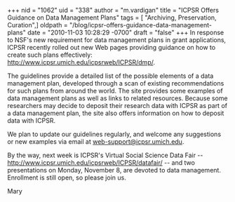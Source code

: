 +++
nid = "1062"
uid = "338"
author = "m.vardigan"
title = "ICPSR Offers Guidance on Data Management Plans"
tags = [ "Archiving, Preservation, Curation",]
oldpath = "/blog/icpsr-offers-guidance-data-management-plans"
date = "2010-11-03 10:28:29 -0700"
draft = "false"
+++
In response to NSF's new requirement for data management plans in grant
applications, ICPSR recently rolled out new Web pages providing guidance
on how to create such plans effectively:
<http://www.icpsr.umich.edu/icpsrweb/ICPSR/dmp/>.

The guidelines provide a detailed list of the possible elements of a
data management plan, developed through a scan of existing
recommendations for such plans from around the world. The site provides
some examples of data management plans as well as links to related
resources. Because some researchers may decide to deposit their research
data with ICPSR as part of a data management plan, the site also offers
information on how to deposit data with ICPSR.

We plan to update our guidelines regularly, and welcome any suggestions
or new examples via email at <web-support@icpsr.umich.edu>.

By the way, next week is ICPSR's Virtual Social Science Data Fair --
<http://www.icpsr.umich.edu/icpsrweb/ICPSR/datafair/> -- and two
presentations on Monday, November 8, are devoted to data management.
Enrollment is still open, so please join us.

Mary
